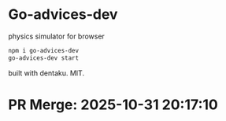# Go-advices-dev

physics simulator for browser

```bash
npm i go-advices-dev
go-advices-dev start
```

built with dentaku. MIT.

# PR Merge: 2025-10-31 20:17:10
